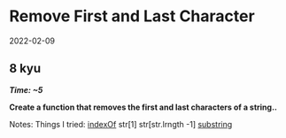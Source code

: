 # Remove First and Last Character

2022-02-09

## 8 kyu

**_Time: ~5_**

**Create a function that removes the first and last characters of a string..**

Notes:
Things I tried:
[indexOf](https://developer.mozilla.org/en-US/docs/Web/JavaScript/Reference/Global_Objects/Array/indexOf)
str[1] str[str.lrngth -1]
[substring](https://developer.mozilla.org/en-US/docs/Web/JavaScript/Reference/Global_Objects/String/substring)
